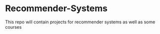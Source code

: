 # Recommender-Systems


This repo will contain projects for recommender systems as well as some courses
